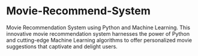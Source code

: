 # Movie-Recommend-System
Movie Recommendation System using Python and Machine Learning. This innovative movie recommendation system harnesses the power of Python and cutting-edge Machine Learning algorithms to offer personalized movie suggestions that captivate and delight users.
